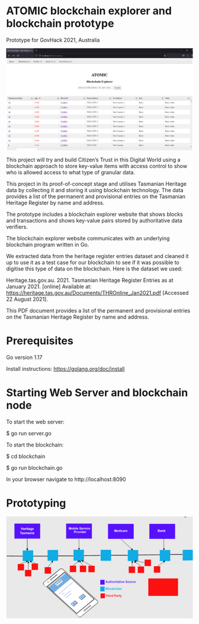 # ATOMIC blockchain explorer and blockchain prototype
Prototype for GovHack 2021, Australia

![alt text](screenhot-explorer.png "Screenshot of blockchain explorer")

This project will try and build Citizen’s Trust in this Digital World 
using a blockchain approach to store key-value items with access control
to show who is allowed access to what type of granular data.

This project in its proof-of-concept stage and utilises Tasmanian Heritage data by collecting it and storing it 
using blockchain technology. 
The data provides a list of the permanent and provisional entries on the Tasmanian Heritage Register by name and address.

The prototype includes a blockchain explorer website that shows blocks and transactions and shows key-value pairs 
stored by authoritative data verifiers.

The blockchain explorer website communicates with an underlying blockchain program written in Go.



We extracted data from the heritage register entries dataset and cleaned it up to use it 
as a test case for our blockchain to see if it was possible to digitise this type of data on the blockchain.
Here is the dataset we used: 

Heritage.tas.gov.au. 2021. Tasmanian Heritage Register Entries as at January 2021. [online] Available at: <https://heritage.tas.gov.au/Documents/THROnline_Jan2021.pdf> [Accessed 22 August 2021].

This PDF document provides a list of the permanent and provisional entries on the Tasmanian Heritage Register by name and address. 

# Prerequisites 

Go version 1.17

Install instructions: https://golang.org/doc/install

# Starting Web Server and blockchain node

To start the web server:

$ go run server.go


To start the blockchain:

$ cd blockchain

$ go run blockchain.go


In your browser navigate to http://localhost:8090


# Prototyping

![alt text](infographic.png "Prototype Flowchart")
